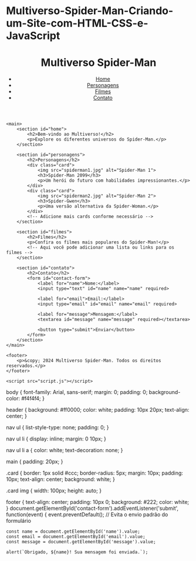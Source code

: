 # Multiverso-Spider-Man-Criando-um-Site-com-HTML-CSS-e-JavaScript
<!DOCTYPE html>
<html lang="pt-BR">
<head>
    <meta charset="UTF-8">
    <meta name="viewport" content="width=device-width, initial-scale=1.0">
    <link rel="stylesheet" href="styles.css">
    <title>Multiverso Spider-Man</title>
</head>
<body>
    <header>
        <h1>Multiverso Spider-Man</h1>
        <nav>
            <ul>
                <li><a href="#home">Home</a></li>
                <li><a href="#personagens">Personagens</a></li>
                <li><a href="#filmes">Filmes</a></li>
                <li><a href="#contato">Contato</a></li>
            </ul>
        </nav>
    </header>

    <main>
        <section id="home">
            <h2>Bem-vindo ao Multiverso!</h2>
            <p>Explore os diferentes universos do Spider-Man.</p>
        </section>

        <section id="personagens">
            <h2>Personagens</h2>
            <div class="card">
                <img src="spiderman1.jpg" alt="Spider-Man 1">
                <h3>Spider-Man 2099</h3>
                <p>Um herói do futuro com habilidades impressionantes.</p>
            </div>
            <div class="card">
                <img src="spiderman2.jpg" alt="Spider-Man 2">
                <h3>Spider-Gwen</h3>
                <p>Uma versão alternativa da Spider-Woman.</p>
            </div>
            <!-- Adicione mais cards conforme necessário -->
        </section>

        <section id="filmes">
            <h2>Filmes</h2>
            <p>Confira os filmes mais populares do Spider-Man!</p>
            <!-- Aqui você pode adicionar uma lista ou links para os filmes -->
        </section>

        <section id="contato">
            <h2>Contato</h2>
            <form id="contact-form">
                <label for="name">Nome:</label>
                <input type="text" id="name" name="name" required>
                
                <label for="email">Email:</label>
                <input type="email" id="email" name="email" required>
                
                <label for="message">Mensagem:</label>
                <textarea id="message" name="message" required></textarea>
                
                <button type="submit">Enviar</button>
            </form>
        </section>
    </main>

    <footer>
        <p>&copy; 2024 Multiverso Spider-Man. Todos os direitos reservados.</p>
    </footer>

    <script src="script.js"></script>
</body>
</html>
body {
    font-family: Arial, sans-serif;
    margin: 0;
    padding: 0;
    background-color: #f4f4f4;
}

header {
    background: #ff0000;
    color: white;
    padding: 10px 20px;
    text-align: center;
}

nav ul {
    list-style-type: none;
    padding: 0;
}

nav ul li {
    display: inline;
    margin: 0 10px;
}

nav ul li a {
    color: white;
    text-decoration: none;
}

main {
    padding: 20px;
}

.card {
    border: 1px solid #ccc;
    border-radius: 5px;
    margin: 10px;
    padding: 10px;
    text-align: center;
    background: white;
}

.card img {
    width: 100px;
    height: auto;
}

footer {
    text-align: center;
    padding: 10px 0;
    background: #222;
    color: white;
}
document.getElementById('contact-form').addEventListener('submit', function(event) {
    event.preventDefault(); // Evita o envio padrão do formulário

    const name = document.getElementById('name').value;
    const email = document.getElementById('email').value;
    const message = document.getElementById('message').value;

    alert(`Obrigado, ${name}! Sua mensagem foi enviada.`);
